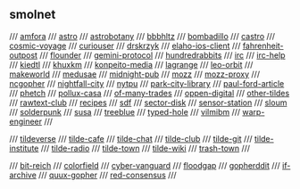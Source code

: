 ## smolnet

/// [amfora](https://github.com/makeworld-the-better-one/amfora)
/// [astro](https://github.com/blmayer/astro)
/// [astrobotany](gemini://astrobotany.mozz.us/)
/// [bbbhltz](gemini://gemini.bbbhltz.space/)
/// [bombadillo](https://bombadillo.colorfield.space/)
/// [castro](https://sr.ht/~julienxx/Castor/)
/// [cosmic-voyage](https://cosmic.voyage/)
/// [curiouser](http://tilde.town/~curiouser/)
/// [drskrzyk](gemini://drskrzyk.com/)
/// [elaho-ios-client](https://github.com/pitr/gemini-ios)
/// [fahrenheit-outpost](gemini://warmedal.se/~bjorn/fahrenheit-outpost/)
/// [flounder](gemini://flounder.online)
/// [gemini-protocol](https://gemini.circumlunar.space/)
/// [hundredrabbits](gemini://gemini.circumlunar.space/users/hundredrabbits/)
/// [irc](https://irc.com/)
/// [irc-help](https://www.irchelp.org/)
/// [kiedtl](gemini://tilde.team/~kiedtl/)
/// [khuxkm](gemini://tilde.team/~khuxkm/)
/// [konpeito-media](gemini://konpeito.media/)
/// [lagrange](gemini://skyjake.fi/lagrange/)
/// [leo-orbit](gemini://tilde.team/~khuxkm/leo/)
/// [makeworld](gemini://makeworld.space/)
/// [medusae](gemini://medusae.space/)
/// [midnight-pub](http://gemini//midnight.pub/)
/// [mozz](gemini://mozz.us)
/// [mozz-proxy](https://portal.mozz.us/gemini/gemini.circumlunar.space/)
/// [ncgopher](https://github.com/jansc/ncgopher)
/// [nightfall-city](gemini://main-street.nightfall.city/)
/// [nytpu](gemini://nytpu.com/)
/// [park-city-library](gemini://park-city.club/library/)
/// [paul-ford-article](https://medium.com/message/tilde-club-i-had-a-couple-drinks-and-woke-up-with-1-000-nerds-a8904f0a2ebf)
/// [phetch](https://github.com/xvxx/phetch)
/// [pollux-casa](gemini://pollux.casa/)
/// [of-many-trades](gemini://ofmanytrades.com/)
/// [oppen-digital](gemini://oppen.digital/)
/// [other-tildes](http://tilde.club/~pfhawkins/othertildes.html)
/// [rawtext-club](https://rawtext.club/)
/// [recipes](gemini://rawtext.club/~sloum/cgi/recipes/)
/// [sdf](https://sdf.org/)
/// [sector-disk](https://sectordisk.pw/)
/// [sensor-station](gemini://gemini.sensorstation.co/)
/// [sloum](gemini://rawtext.club/~sloum/)
/// [solderpunk](http://gemini//zaibatsu.circumlunar.space/~solderpunk/)
/// [susa](gemini://gemini.susa.net/)
/// [treeblue](gemini://review.treeblue.space/)
/// [typed-hole](gemini://typed-hole.org/)
/// [vilmibm](https://tilde.town/~vilmibm/)
/// [warp-engineer](gemini://warpengineer.space/index.gemini)
///

/// [tildeverse](https://tildeverse.org/)
/// [tilde-cafe](https://tilde.cafe/)
/// [tilde-chat](https://tilde.chat/)
/// [tilde-club](http://tilde.club/)
/// [tilde-git](https://tildegit.org/)
/// [tilde-institute](https://tilde.institute/)
/// [tilde-radio](https://tilderadio.org/)
/// [tilde-town](https://tilde.town/)
/// [tilde-wiki](https://tilde.wiki/wiki/Main_Page)
/// [trash-town](https://trash.town/)
///

/// [bit-reich](gopher://bitreich.org/)
/// [colorfield](gopher://Colorfield.space)
/// [cyber-vanguard](gopher://cyber.dabamos.de)
/// [floodgap](gopher://gopher.floodgap.com)
/// [gopherddit](gopher://gopherddit.com)
/// [if-archive](gopher://gopher.661.org/1/if-archive)
/// [quux-gopher](gopher://gopher.quux.org:70/1/)
/// [red-consensus](gopher://consensus.circumlunar.space)
///
